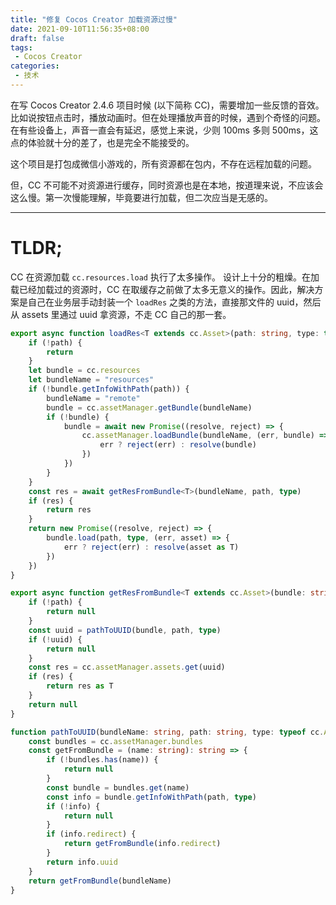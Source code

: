 ```yaml
---
title: "修复 Cocos Creator 加载资源过慢"
date: 2021-09-10T11:56:35+08:00
draft: false
tags:
 - Cocos Creator
categories:
 - 技术
---
```


在写 Cocos Creator 2.4.6 项目时候 (以下简称 CC)，需要增加一些反馈的音效。比如说按钮点击时，播放动画时。但在处理播放声音的时候，遇到个奇怪的问题。在有些设备上，声音一直会有延迟，感觉上来说，少则 100ms 多则 500ms，这点的体验就十分的差了，也是完全不能接受的。

<!--more-->

这个项目是打包成微信小游戏的，所有资源都在包内，不存在远程加载的问题。

但，CC 不可能不对资源进行缓存，同时资源也是在本地，按道理来说，不应该会这么慢。第一次慢能理解，毕竟要进行加载，但二次应当是无感的。

---

# TLDR;

CC 在资源加载 `cc.resources.load` 执行了太多操作。 设计上十分的粗燥。在加载已经加载过的资源时，CC 在取缓存之前做了太多无意义的操作。因此，解决方案是自己在业务层手动封装一个 `loadRes` 之类的方法，直接那文件的 uuid，然后从 assets 里通过 uuid 拿资源，不走 CC 自己的那一套。

```ts
export async function loadRes<T extends cc.Asset>(path: string, type: typeof cc.Asset): Promise<T> {
    if (!path) {
        return
    }
    let bundle = cc.resources
    let bundleName = "resources"
    if (!bundle.getInfoWithPath(path)) {
        bundleName = "remote"
        bundle = cc.assetManager.getBundle(bundleName)
        if (!bundle) {
            bundle = await new Promise((resolve, reject) => {
                cc.assetManager.loadBundle(bundleName, (err, bundle) => {
                    err ? reject(err) : resolve(bundle)
                })
            })
        }
    }
    const res = await getResFromBundle<T>(bundleName, path, type)
    if (res) {
        return res
    }
    return new Promise((resolve, reject) => {
        bundle.load(path, type, (err, asset) => {
            err ? reject(err) : resolve(asset as T)
        })
    })
}

export async function getResFromBundle<T extends cc.Asset>(bundle: string, path: string, type: typeof cc.Asset): Promise<T> {
    if (!path) {
        return null
    }
    const uuid = pathToUUID(bundle, path, type)
    if (!uuid) {
        return null
    }
    const res = cc.assetManager.assets.get(uuid)
    if (res) {
        return res as T
    }
    return null
}

function pathToUUID(bundleName: string, path: string, type: typeof cc.Asset): string {
    const bundles = cc.assetManager.bundles
    const getFromBundle = (name: string): string => {
        if (!bundles.has(name)) {
            return null
        }
        const bundle = bundles.get(name)
        const info = bundle.getInfoWithPath(path, type)
        if (!info) {
            return null
        }
        if (info.redirect) {
            return getFromBundle(info.redirect)
        }
        return info.uuid
    }
    return getFromBundle(bundleName)
}
```
